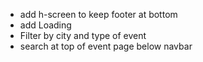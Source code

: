 + add h-screen to keep footer at bottom
+ add Loading 
+ Filter by city and type of event
+ search at top of event page below navbar
